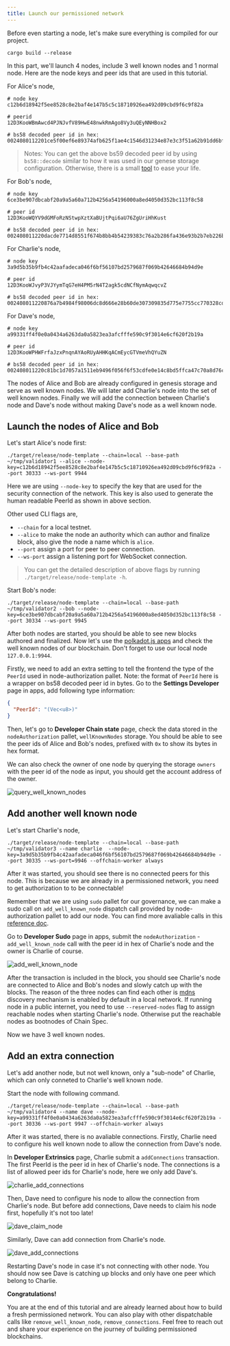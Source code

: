 ```yaml
---
title: Launch our permissioned network
---
```


Before even starting a node, let's make sure everything is compiled for our project.

```shell
cargo build --release
```

In this part, we'll launch 4 nodes, include 3 well known nodes and 1 normal node. Here are the node keys and peer ids that are used in this tutorial.

For Alice's node,

```shell
# node key
c12b6d18942f5ee8528c8e2baf4e147b5c5c18710926ea492d09cbd9f6c9f82a

# peerid
12D3KooWBmAwcd4PJNJvfV89HwE48nwkRmAgo8Vy3uQEyNNHBox2

# bs58 decoded peer id in hex:
0024080112201ce5f00ef6e89374afb625f1ae4c1546d31234e87e3c3f51a62b91dd6bfa57df
```

> Notes: You can get the above bs59 decoded peer id by using `bs58::decode` similar to how it was used in our genese storage configuration. Otherwise, there is a small [tool](https://whisperd.tech/bs58-codec/) to ease your life.

For Bob's node,

```shell
# node key
6ce3be907dbcabf20a9a5a60a712b4256a54196000a8ed4050d352bc113f8c58

# peer id
12D3KooWQYV9dGMFoRzNStwpXztXaBUjtPqi6aU76ZgUriHhKust

# bs58 decoded peer id in hex:
002408011220dacde7714d8551f674b8bb4b54239383c76a2b286fa436e93b2b7eb226bf4de7
```

For Charlie's node,

```shell
# node key
3a9d5b35b9fb4c42aafadeca046f6bf56107bd2579687f069b42646684b94d9e

# peer id
12D3KooWJvyP3VJYymTqG7eH4PM5rN4T2agk5cdNCfNymAqwqcvZ

# bs58 decoded peer id in hex:
002408011220876a7b4984f98006dc8d666e28b60de307309835d775e7755cc770328cdacf2e
```

For Dave's node,

```shell
# node key 
a99331ff4f0e0a0434a6263da0a5823ea3afcfffe590c9f3014e6cf620f2b19a

# peer id
12D3KooWPHWFrfaJzxPnqnAYAoRUyAHHKqACmEycGTVmeVhQYuZN

# bs58 decoded peer id in hex:
002408011220c81bc1d7057a1511eb9496f056f6f53cdfe0e14c8bd5ffca47c70a8d76c1326d
```

The nodes of Alice and Bob are already configured in genesis storage and serve as well known nodes. We will later add Charlie's node into the set of well known nodes. Finally we will add the connection between Charlie's node and Dave's node without making Dave's node as a well known node.

## Launch the nodes of Alice and Bob

Let's start Alice's node first:

```shell
./target/release/node-template --chain=local --base-path ~/tmp/validator1 --alice --node-key=c12b6d18942f5ee8528c8e2baf4e147b5c5c18710926ea492d09cbd9f6c9f82a --port 30333 --ws-port 9944
```

Here we are using `--node-key` to specify the key that are used for the security connection of the network. This key is also used to generate the human readable PeerId as shown in above section.

Other used CLI flags are,

* `--chain` for a local testnet.
* `--alice` to make the node an authority which can author and finalize block, also give the node a name which is `alice`.
* `--port` assign a port for peer to peer connection.
* `--ws-port` assign a listening port for WebSocket connection.

> You can get the detailed description of above flags by running `./target/release/node-template -h`.

Start Bob's node:

```shell
./target/release/node-template --chain=local --base-path ~/tmp/validator2 --bob --node-key=6ce3be907dbcabf20a9a5a60a712b4256a54196000a8ed4050d352bc113f8c58 --port 30334 --ws-port 9945
```

After both nodes are started, you should be able to see new blocks authored and finalized. Now let's use the [polkadot.js apps](https://polkadot.js.org/apps/) and check the well known nodes of our blockchain. Don't forget to use our local node `127.0.0.1:9944`.

Firstly, we need to add an extra setting to tell the frontend the type of  the `PeerId` used in node-authorization pallet. Note: the format of `PeerId` here is a wrapper on bs58 decoded peer id in bytes. Go to the **Settings Developer** page in apps, add following type information:

```json
{
  "PeerId": "(Vec<u8>)"
}
```

Then, let's go to **Developer Chain state** page, check the data stored in the `nodeAuthorization` pallet, `wellKnownNodes` storage. You should be able to see the peer ids of Alice and Bob's nodes, prefixed with `0x` to show its bytes in hex format.

We can also check the owner of one node by querying the storage `owners` with the peer id of the node as input, you should get the account address of the owner.

![query_well_known_nodes](assets/tutorials/permission-network/get_well_known_nodes.png)

## Add another well known node

Let's start Charlie's node,

```shell
./target/release/node-template --chain=local --base-path ~/tmp/validator3 --name charlie  --node-key=3a9d5b35b9fb4c42aafadeca046f6bf56107bd2579687f069b42646684b94d9e --port 30335 --ws-port=9946 --offchain-worker always
```

After it was started, you should see there is no connected peers for this node. This is because we are already in a permissioned network, you need to get authorization to to be connectable! 

Remember that we are using `sudo` pallet for our governance, we can make a sudo call on `add_well_known_node` dispatch call provided by node-authorization pallet to add our node. You can find more avaliable calls in this [reference doc](https://docs.rs/pallet-node-authorization/2.0.0/pallet_node_authorization/enum.Call.html).

Go to **Developer Sudo** page in apps, submit the `nodeAuthorization` -  `add_well_known_node` call with the peer id in hex of Charlie's node and the owner is Charlie of course.

![add_well_known_node](assets/tutorials/permission-network/add_well_known_node.png)

After the transaction is included in the block, you should see Charlie's node are connected to Alice and Bob's nodes and slowly catch up with the blocks. The reason of the three nodes can find each other is [mdns](https://docs.rs/sc-network/0.8.0/sc_network/) discovery mechanism is enabled by default in a local network. If running node in a public internet, you need to use `--reserved-nodes` flag to assign reachable nodes when starting Charlie's node. Otherwise put the reachable nodes as bootnodes of  Chain Spec.

Now we have 3 well known nodes.

## Add an extra connection

Let's add another node, but not well known, only a "sub-node" of Charlie, which can only conneted to Charlie's well known node.

Start the node with following command.

```shell
./target/release/node-template --chain=local --base-path ~/tmp/validator4 --name dave --node-key=a99331ff4f0e0a0434a6263da0a5823ea3afcfffe590c9f3014e6cf620f2b19a --port 30336 --ws-port 9947 --offchain-worker always
```

After it was started, there is no avaliable connections. Firstly, Charlie need to configure his well known node to allow the connection from Dave's node.

In **Developer Extrinsics** page, Charlie submit a `addConnections` transaction. The first PeerId is the peer id in hex of Charlie's node. The connections is a list of allowed peer ids for Charlie's node, here we only add Dave's.

![charlie_add_connections](assets/tutorials/permission-network/charlie_add_connections.png)

Then, Dave need to configure his node to allow the connection from Charlie's node. But before add connections, Dave needs to claim his node first, hopefully it's not too late!

![dave_claim_node](assets/tutorials/permission-network/dave_claim_node.png)

Similarly, Dave can add connection from Charlie's node.

![dave_add_connections](assets/tutorials/permission-network/dave_add_connections.png)

Restarting Dave's node in case it's not connecting with other node. You should now see Dave is catching up blocks and only have one peer which belong to Charlie.

**Congratulations!** 

You are at the end of this tutorial and are already learned about how to build a fresh permissioned network. You can also play with other dispatchable calls like `remove_well_known_node`, `remove_connections`. Feel free to reach out and share your experience on the journey of building permissioned blockchains.
